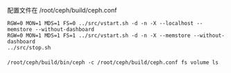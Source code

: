 配置文件在 /root/ceph/build/ceph.conf

```
RGW=0 MON=1 MDS=1 FS=0 ../src/vstart.sh -d -n -X --localhost --memstore --without-dashboard
RGW=0 MON=1 MDS=1 FS=1 ../src/vstart.sh -d -n -X --memstore --without-dashboard
../src/stop.sh
```

####
```
/root/ceph/build/bin/ceph -c /root/ceph/build/ceph.conf fs volume ls
```
